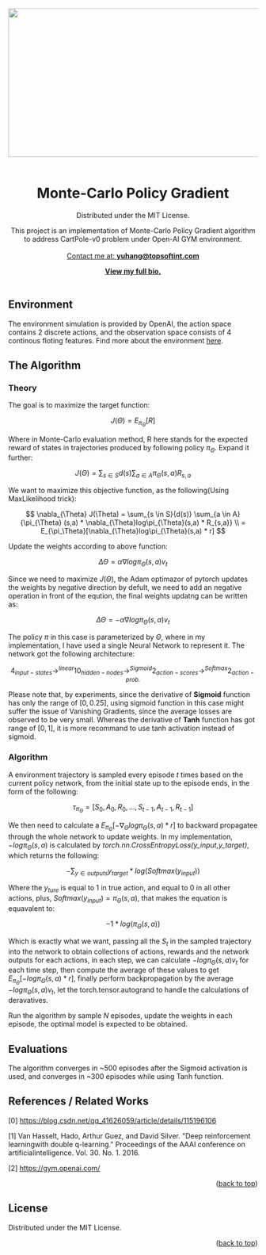 

<br />
<div align="center" id="readme-top">
  
 <br />
<img src="https://www.gymlibrary.dev/_images/cart_pole.gif" width="700" height="300"></br>
</br>
  <h1 align="center">Monte-Carlo Policy Gradient</h1>

  <p align="center" >
  Distributed under the MIT License.

This project is an implementation of Monte-Carlo Policy Gradient algorithm to address CartPole-v0 problem under Open-AI GYM environment.
</br>
<br />
<a href="https://yuhang.topsoftint.com">Contact me at: <strong>yuhang@topsoftint.com</strong></a>

<a href="https://yuhang.topsoftint.com"><strong>View my full bio.</strong></a>
    <br />
    <br />
  </p>
</div>






<!-- ABOUT THE PROJECT -->
## Environment
<p id="1"></p>

The environment simulation is provided by OpenAI, the action space contains 2 discrete actions, and the observation space consists of 4 continous floting features. Find more about the environment <a href="https://www.gymlibrary.dev/environments/classic_control/cart_pole/">here</a>. 

## The Algorithm

### Theory 

The goal is to maximize the target function:

$$
J(\Theta) = E_{\pi_\Theta}[R]
$$

Where in Monte-Carlo evaluation method, R here stands for the expected reward of states in trajectories produced by following policy $\pi_\Theta$. Expand it further:

$$
J(\Theta) = \sum_{s \in S}{d(s)} \sum_{a \in A}{\pi_{\Theta}(s,a)R_{s,a}}
$$

We want to maximize this objective function, as the following(Using MaxLikelihood trick):

$$
\nabla_{\Theta} J(\Theta) = \sum_{s \in S}{d(s)} \sum_{a \in A}{\pi_{\Theta} (s,a) * \nabla_{\Theta}log\pi_{\Theta}(s,a) * R_{s,a}} \\ 
= E_{\pi_\Theta}[\nabla_{\Theta}log\pi_{\Theta}(s,a) * r]
$$

Update the weights according to above function:

$$
\Delta \Theta = \alpha \nabla log\pi_{\Theta}(s,a)v_t
$$


Since we need to maximize $J(\Theta)$, the Adam optimazor of pytorch updates the weights by negative direction by defult, we need to add an negative operation in front of the eqution, the final weights updatng can be written as:

$$
\Delta \Theta = - \alpha \nabla log\pi_{\Theta}(s,a)v_t
$$

The policy $\pi$ in this case is parameterized by $\Theta$, where in my implementation, I have used a single Neural Network to represent it. The network got the following architecture:

$$
4_{input-states} \to^{linear} 10_{hidden-nodes} \to^{Sigmoid} 2_{action-scores} \to^{Softmax} 2_{action-prob.}
$$

Please note that, by experiments, since the derivative of **Sigmoid** function has only the range of $[0,0.25]$, using sigmoid function in this case might suffer the issue of Vanishing Gradients, since the average losses are observed to be very small. Whereas the derivative of **Tanh** function has got range of $[0,1]$, it is more recommand to use tanh activation instead of sigmoid.

### Algorithm
A environment trajectory is sampled every episode $t$ times based on the current policy network, from the initial state up to the episode ends, in the form of the following:

$$
\tau_{\pi_\Theta}=[S_0,A_0,R_0,...,S_{t-1},A_{t-1},R_{t-1}]
$$

We then need to calculate a $E_{\pi_\Theta}[-\nabla_{\Theta}log\pi_{\Theta}(s,a) * r]$ to backward propagatee through the whole network to update weights. In my implementation, $-log\pi_{\Theta}(s,a)$ is calculated by _torch.nn.CrossEntropyLoss(y_input,y_target)_, which returns the following:

$$
-\sum_{y \in outputs}{y_{target}*log(Softmax(y_{input}))}
$$

Where the $y_{ture}$ is equal to 1 in true action, and equal to 0 in all other actions, plus, $Softmax(y_{input}) = \pi_{\Theta}(s,a)$, that makes the equation is equavalent to:

$$
-1*log(\pi_{\Theta}(s,a))
$$

Which is exactly what we want, passing all the $S_t$ in the sampled trajectory into the network to obtain collections of actions, rewards and the network outputs for each actions, in each step, we can calculate $- log\pi_{\Theta}(s,a)v_t$ for each time step, then compute the average of these values to get $E_{\pi_\Theta}[-log\pi_{\Theta}(s,a) * r]$, finally perform backpropagation by the average $-log\pi_{\Theta}(s,a)v_t$, let the torch.tensor.autogrand to handle the calculations of deravatives.

Run the algorithm by sample $N$ episodes, update the weights in each episode, the optimal model is expected to be obtained.

## Evaluations

The algorithm converges in ~500 episodes after the Sigmoid activation is used, and converges in ~300 episodes while using Tanh function.

## References / Related Works
<p id="6"></p>

[0] https://blog.csdn.net/qq_41626059/article/details/115196106

[1] Van Hasselt, Hado, Arthur Guez, and David Silver. "Deep reinforcement learningwith double q-learning." Proceedings of the AAAI conference on artificialintelligence. Vol. 30. No. 1. 2016.

[2] https://gym.openai.com/


<p align="right">(<a href="#readme-top">back to top</a>)</p>


<!-- LICENSE -->
## License

Distributed under the MIT License.

<p align="right">(<a href="#readme-top">back to top</a>)</p>





